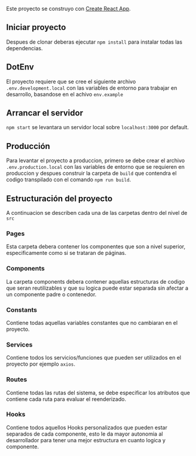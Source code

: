 Este proyecto se construyo con [Create React App](https://github.com/facebook/create-react-app).

## Iniciar proyecto
Despues de clonar deberas ejecutar `npm install` para instalar todas las dependencias.

## DotEnv
El proyecto requiere que se cree el siguiente archivo `.env.development.local` con las variables de entorno para trabajar en desarrollo, basandose en el achivo `env.example`

## Arrancar el servidor
`npm start` se levantara un servidor local sobre `localhost:3000` por default.

## Producción
Para levantar el proyecto a produccion, primero se debe crear el archivo `.env.production.local` con las variables de entorno que se requieren en produccion y despues construir la carpeta de `build` que contendra el codigo transpilado con el comando `npm run build`.

## Estructuración del proyecto
A continuacion se describen cada una de las carpetas dentro del nivel de `src`

### Pages
Esta carpeta debera contener los componentes que son a nivel superior, especificamente como si se trataran de páginas.

### Components
La carpeta components debera contener aquellas estructuras de codigo que seran reutilizables y que su logica puede estar separada sin afectar a un componente padre o contenedor.

### Constants
Contiene todas aquellas variables constantes que no cambiaran en el proyecto.

### Services
Contiene todos los servicios/funciones que pueden ser utilizados en el proyecto por ejemplo `axios`.

### Routes
Contiene todas las rutas del sistema, se debe especificar los atributos que contiene cada ruta para evaluar el reenderizado.

### Hooks
Contiene todos aquellos Hooks personalizados que pueden estar separados de cada componente, esto le da mayor autonomia al desarrollador para tener una mejor estructura en cuanto logica y componente.


